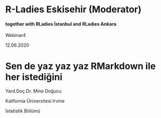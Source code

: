 # R-Ladies Eskisehir (Moderator)
#### together with RLadies İstanbul and RLadies Ankara

Webinar4

12.06.2020

# Sen de yaz yaz yaz RMarkdown ile her istediğini

Yard.Doç.Dr. Mine Doğucu
  
Kalifornia Üniversitesi Irvine
 
İstatistik Bölümü
